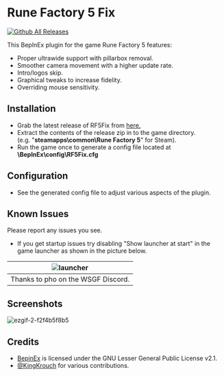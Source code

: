 # Rune Factory 5 Fix
[![Github All Releases](https://img.shields.io/github/downloads/Lyall/RF5Fix/total.svg)]()

This BepInEx plugin for the game Rune Factory 5 features:
- Proper ultrawide support with pillarbox removal.
- Smoother camera movement with a higher update rate.
- Intro/logos skip.
- Graphical tweaks to increase fidelity.
- Overriding mouse sensitivity.

## Installation
- Grab the latest release of RF5Fix from [here.](https://github.com/Lyall/RF5Fix/releases)
- Extract the contents of the release zip in to the game directory.<br />(e.g. "**steamapps\common\Rune Factory 5**" for Steam).
- Run the game once to generate a config file located at **<GameDirectory>\BepInEx\config\RF5Fix.cfg**

## Configuration
- See the generated config file to adjust various aspects of the plugin.

## Known Issues
Please report any issues you see.

- If you get startup issues try disabling "Show launcher at start" in the game launcher as shown in the picture below. 

| ![launcher](https://user-images.githubusercontent.com/695941/179290368-5c491498-76c1-4ca9-8d2c-60b582549a5f.jpg) |
|:--:|
| Thanks to pho on the WSGF Discord. |


## Screenshots
![ezgif-2-f2f4b5f8b5](https://user-images.githubusercontent.com/695941/179136231-ef35cf6d-99cf-46f4-8ff9-e6f34b9a6333.gif)

## Credits
- [BepinEx](https://github.com/BepInEx/BepInEx) is licensed under the GNU Lesser General Public License v2.1.
- [@KingKrouch](https://github.com/KingKrouch) for various contributions.
